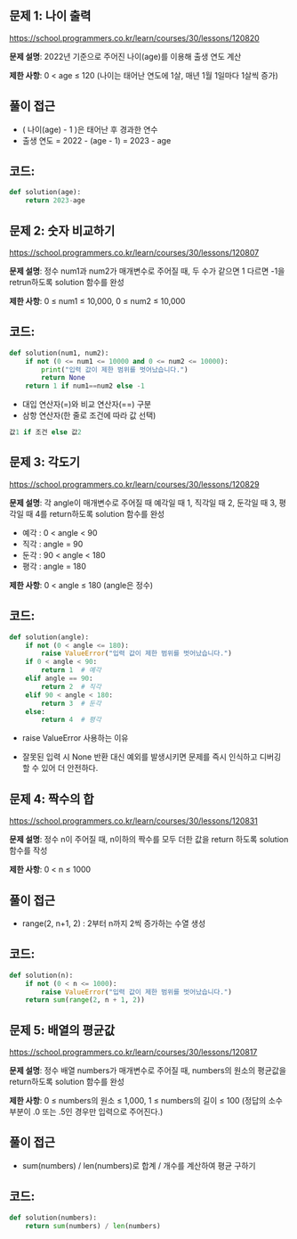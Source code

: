 ## 문제 1: 나이 출력

https://school.programmers.co.kr/learn/courses/30/lessons/120820

**문제 설명**: 2022년 기준으로 주어진 나이(age)를 이용해 출생 연도 계산

**제한 사항**: 0 < age ≤ 120 (나이는 태어난 연도에 1살, 매년 1월 1일마다 1살씩 증가)

## 풀이 접근
- ( 나이(age) - 1 )은 태어난 후 경과한 연수
- 출생 연도 = 2022 - (age - 1) = 2023 - age

## 코드:

```python
def solution(age):
    return 2023-age
```

## 문제 2: 숫자 비교하기 

https://school.programmers.co.kr/learn/courses/30/lessons/120807

**문제 설명**: 정수 num1과 num2가 매개변수로 주어질 때, 두 수가 같으면 1 다르면 -1을 retrun하도록 solution 함수를 완성

**제한 사항**: 0 ≤ num1 ≤ 10,000, 0 ≤ num2 ≤ 10,000

## 코드:

```python
def solution(num1, num2):
    if not (0 <= num1 <= 10000 and 0 <= num2 <= 10000):
        print("입력 값이 제한 범위를 벗어났습니다.")
        return None
    return 1 if num1==num2 else -1
```

* 대입 연산자(=)와 비교 연산자(==) 구분
* 삼항 연산자(한 줄로 조건에 따라 값 선택)
```python
값1 if 조건 else 값2
```

## 문제 3: 각도기

https://school.programmers.co.kr/learn/courses/30/lessons/120829 

**문제 설명**: 각 angle이 매개변수로 주어질 때 예각일 때 1, 직각일 때 2, 둔각일 때 3, 평각일 때 4를 return하도록 solution 함수를 완성

- 예각 : 0 < angle < 90
- 직각 : angle = 90
- 둔각 : 90 < angle < 180
- 평각 : angle = 180

**제한 사항**: 0 < angle ≤ 180 (angle은 정수)

## 코드:

```python
def solution(angle):
    if not (0 < angle <= 180):
        raise ValueError("입력 값이 제한 범위를 벗어났습니다.")
    if 0 < angle < 90:
        return 1  # 예각
    elif angle == 90:
        return 2  # 직각
    elif 90 < angle < 180:
        return 3  # 둔각
    else:
        return 4  # 평각
```

* raise ValueError 사용하는 이유
- 잘못된 입력 시 None 반환 대신 예외를 발생시키면 문제를 즉시 인식하고 디버깅 할 수 있어 더 안전하다.

## 문제 4: 짝수의 합 

https://school.programmers.co.kr/learn/courses/30/lessons/120831

**문제 설명**: 정수 n이 주어질 때, n이하의 짝수를 모두 더한 값을 return 하도록 solution 함수를 작성

**제한 사항**: 0 < n ≤ 1000

## 풀이 접근
- range(2, n+1, 2) : 2부터 n까지 2씩 증가하는 수열 생성

## 코드:

```python
def solution(n):
    if not (0 < n <= 1000):
        raise ValueError("입력 값이 제한 범위를 벗어났습니다.")
    return sum(range(2, n + 1, 2))
```

## 문제 5: 배열의 평균값

https://school.programmers.co.kr/learn/courses/30/lessons/120817

**문제 설명**: 정수 배열 numbers가 매개변수로 주어질 때, numbers의 원소의 평균값을 return하도록 solution 함수를 완성

**제한 사항**: 0 ≤ numbers의 원소 ≤ 1,000, 1 ≤ numbers의 길이 ≤ 100 (정답의 소수 부분이 .0 또는 .5인 경우만 입력으로 주어진다.)

## 풀이 접근
- sum(numbers) / len(numbers)로 합계 / 개수를 계산하여 평균 구하기

## 코드:

```python
def solution(numbers):
    return sum(numbers) / len(numbers)
```
